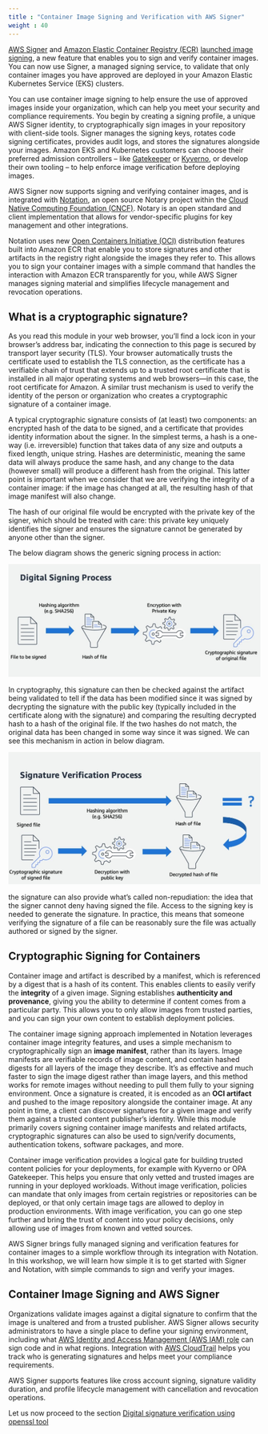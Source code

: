 ```yaml
---
title : "Container Image Signing and Verification with AWS Signer"
weight : 40
---
```


[AWS Signer](https://docs.aws.amazon.com/signer/latest/developerguide/Welcome.html) and [Amazon Elastic Container Registry (ECR)](https://aws.amazon.com/ecr/) [launched image signing](https://aws.amazon.com/about-aws/whats-new/2023/06/aws-container-image-signing/), a new feature that enables you to sign and verify container images. You can now use Signer, a managed signing service, to validate that only container images you have approved are deployed in your Amazon Elastic Kubernetes Service (EKS) clusters. 


You can use container image signing to help ensure the use of approved images inside your organization, which can help you meet your security and compliance requirements.  You begin by creating a signing profile, a unique AWS Signer identity, to cryptographically sign images in your repository with client-side tools. Signer manages the signing keys, rotates code signing certificates, provides audit logs, and stores the signatures alongside your images. Amazon EKS and Kubernetes customers can choose their preferred admission controllers – like [Gatekeeper](https://github.com/open-policy-agent/gatekeeper) or [Kyverno](https://kyverno.io/), or develop their own tooling – to help enforce image verification before deploying images.


AWS Signer now supports signing and verifying container images, and is integrated with [Notation](https://github.com/notaryproject/notation), an open source Notary project within the [Cloud Native Computing Foundation (CNCF)](https://www.cncf.io/). Notary is an open standard and client implementation that allows for vendor-specific plugins for key management and other integrations.

Notation uses new [Open Containers Initiative (OCI)](https://opencontainers.org/) distribution features built into Amazon ECR that enable you to store signatures and other artifacts in the registry right alongside the images they refer to. This allows you to sign your container images with a simple command that handles the interaction with Amazon ECR transparently for you, while AWS Signer manages signing material and simplifies lifecycle management and revocation operations.

## What is a cryptographic signature?

As you read this module in your web browser, you’ll find a lock icon in your browser’s address bar, indicating the connection to this page is secured by transport layer security (TLS). Your browser automatically trusts the certificate used to establish the TLS connection, as the certificate has a verifiable chain of trust that extends up to a trusted root certificate that is installed in all major operating systems and web browsers—in this case, the root certificate for Amazon. A similar trust mechanism is used to verify the identity of the person or organization who creates a cryptographic signature of a container image.

A typical cryptographic signature consists of (at least) two components: an encrypted hash of the data to be signed, and a certificate that provides identity information about the signer. In the simplest terms, a hash is a one-way (i.e. irreversible) function that takes data of any size and outputs a fixed length, unique string. Hashes are deterministic, meaning the same data will always produce the same hash, and any change to the data (however small) will produce a different hash from the original. This latter point is important when we consider that we are verifying the integrity of a container image: if the image has changed at all, the resulting hash of that image manifest will also change.

The hash of our original file would be encrypted with the private key of the signer, which should be treated with care: this private key uniquely identifies the signer and ensures the signature cannot be generated by anyone other than the signer. 

The below diagram shows the generic signing process in action:

![crypto-1](/static/images/image-security/image-signing/crypto-1.jpg)

In cryptography, this signature can then be checked against the artifact being validated to tell if the data has been modified since it was signed by decrypting the signature with the public key (typically included in the certificate along with the signature) and comparing the resulting decrypted hash to a hash of the original file. If the two hashes do not match, the original data has been changed in some way since it was signed. We can see this mechanism in action in below diagram.

![crypto-2](/static/images/image-security/image-signing/crypto-2.jpg)

the signature can also provide what’s called non-repudiation: the idea that the signer cannot deny having signed the file. Access to the signing key is needed to generate the signature. In practice, this means that someone verifying the signature of a file can be reasonably sure the file was actually authored or signed by the signer.


## Cryptographic Signing for Containers

Container image and artifact is described by a manifest, which is referenced by a digest that is a hash of its content. This enables clients to easily verify the **integrity** of a given image. Signing establishes **authenticity and provenance**, giving you the ability to determine if content comes from a particular party. This allows you to only allow images from trusted parties, and you can sign your own content to establish deployment policies.

The container image signing approach implemented in Notation leverages container image integrity features, and uses a simple mechanism to cryptographically sign an **image manifest**, rather than its layers. Image manifests are verifiable records of image content, and contain hashed digests for all layers of the image they describe. It’s as effective and much faster to sign the image digest rather than image layers, and this method works for remote images without needing to pull them fully to your signing environment. Once a signature is created, it is encoded as an **OCI artifact** and pushed to the image repository alongside the container image. At any point in time, a client can discover signatures for a given image and verify them against a trusted content publisher’s identity. While this module primarily covers signing container image manifests and related artifacts, cryptographic signatures can also be used to sign/verify documents, authentication tokens, software packages, and more.

Container image verification provides a logical gate for building trusted content policies for your deployments, for example with Kyverno or OPA Gatekeeper. This helps you ensure that only vetted and trusted images are running in your deployed workloads. Without image verification, policies can mandate that only images from certain registries or repositories can be deployed, or that only certain image tags are allowed to deploy in production environments. With image verification, you can go one step further and bring the trust of content into your policy decisions, only allowing use of images from known and vetted sources.

AWS Signer brings fully managed signing and verification features for container images to a simple workflow through its integration with Notation. In this workshop, we will learn how simple it is to get started with Signer and Notation, with simple commands to sign and verify your images.


## Container Image Signing and AWS Signer

Organizations validate images against a digital signature to confirm that the image is unaltered and from a trusted publisher. AWS Signer allows security administrators to have a single place to define your signing environment, including what [AWS Identity and Access Management (AWS IAM) role](https://docs.aws.amazon.com/IAM/latest/UserGuide/id_roles.html) can sign code and in what regions. Integration with [AWS CloudTrail](https://docs.aws.amazon.com/awscloudtrail/latest/userguide/) helps you track who is generating signatures and helps meet your compliance requirements.

AWS Signer supports features like cross account signing, signature validity duration, and profile lifecycle management with cancellation and revocation operations.

Let us now proceed to the section [Digital signature verification using openssl tool](1-digital-signature-using-openssl)
